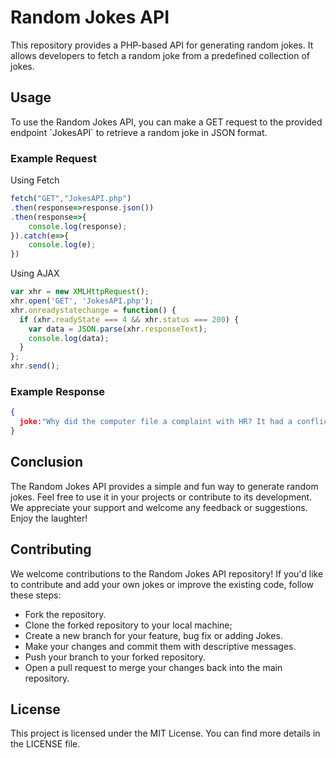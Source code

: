 # Random Jokes API
</p>This repository provides a PHP-based API for generating random jokes. It allows developers to fetch a random joke from a predefined collection of jokes.</p>

## Usage

<p>To use the Random Jokes API, you can make a GET request to the provided endpoint `JokesAPI` to retrieve a random joke in JSON format.</p>

### Example Request
<p>Using Fetch</p>

```JavaScript
fetch("GET","JokesAPI.php")
.then(response=>response.json())
.then(response=>{
    console.log(response);
}).catch(e=>{
    console.log(e);
})
```
<p>Using AJAX</p>

```JavaScript
var xhr = new XMLHttpRequest();
xhr.open('GET', 'JokesAPI.php');
xhr.onreadystatechange = function() {
  if (xhr.readyState === 4 && xhr.status === 200) {
    var data = JSON.parse(xhr.responseText);
    console.log(data);
  }
};
xhr.send();
```

### Example Response

```json
{
  joke:"Why did the computer file a complaint with HR? It had a conflict with its mouse."
}
```

## Conclusion

<p>The Random Jokes API provides a simple and fun way to generate random jokes. Feel free to use it in your projects or contribute to its development. We appreciate your support and welcome any feedback or suggestions. Enjoy the laughter!</p>


## Contributing
<p>We welcome contributions to the Random Jokes API repository! If you'd like to contribute and add your own jokes or improve the existing code, follow these steps:</p>

- Fork the repository.
- Clone the forked repository to your local machine;
- Create a new branch for your feature, bug fix or adding Jokes.
- Make your changes and commit them with descriptive messages.
- Push your branch to your forked repository.
- Open a pull request to merge your changes back into the main repository.

## License
<p>This project is licensed under the MIT License. You can find more details in the LICENSE file.</p>
